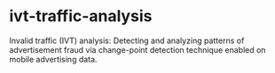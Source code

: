 # ivt-traffic-analysis
Invalid traffic (IVT) analysis: Detecting and analyzing patterns of advertisement fraud via change-point detection technique enabled on mobile advertising data.
